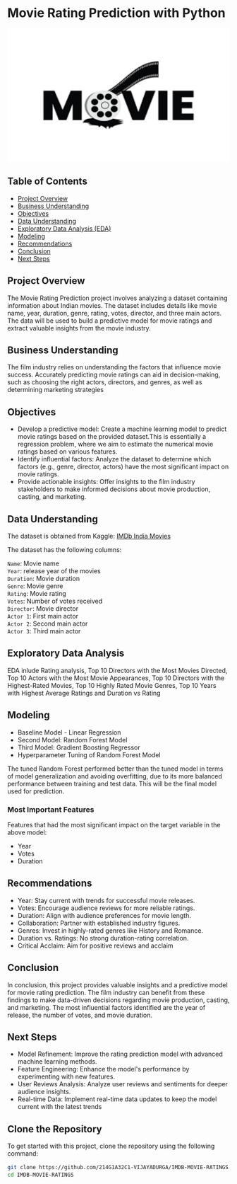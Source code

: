 # Movie Rating Prediction with Python

<img src="banner.png" alt="Description of the image" width="700" height="300">

## Table of Contents

- [Project Overview](#Project-Overview)
- [Business Understanding](#Business-Understanding)
- [Objectives](##objectives)
- [Data Understanding](#data-understanding)
- [Exploratory Data Analysis (EDA)](#exploratory-data-analysis-eda)
- [Modeling](#Modeling)
- [Recommendations](#recommendations)
- [Conclusion](#Conclusion)
- [Next Steps](#Next-Steps)

## Project Overview

The Movie Rating Prediction project involves analyzing a dataset containing information about Indian movies. The dataset includes details like movie name, year, duration, genre, rating, votes, director, and three main actors. The data will be used to build a predictive model for movie ratings and extract valuable insights from the movie industry.

## Business Understanding

The film industry relies on understanding the factors that influence movie success. Accurately predicting movie ratings can aid in decision-making, such as choosing the right actors, directors, and genres, as well as determining marketing strategies

## Objectives

- Develop a predictive model: Create a machine learning model to predict movie ratings based on the provided dataset.This is essentially a regression problem, where we aim to estimate the numerical movie ratings based on various features.
- Identify influential factors: Analyze the dataset to determine which factors (e.g., genre, director, actors) have the most significant impact on movie ratings.
- Provide actionable insights: Offer insights to the film industry stakeholders to make informed decisions about movie production, casting, and marketing.

## Data Understanding

The dataset is obtained from Kaggle: [IMDb India Movies](https://www.kaggle.com/datasets/adrianmcmahon/imdb-india-movies)

The dataset has the following columns:

`Name`: Movie name  
`Year`: release year of the movies  
`Duration`: Movie duration  
`Genre`: Movie genre  
`Rating`: Movie rating  
`Votes`: Number of votes received  
`Director`: Movie director  
`Actor 1`: First main actor  
`Actor 2`: Second main actor  
`Actor 3`: Third main actor

## Exploratory Data Analysis

EDA inlude Rating analysis, Top 10 Directors with the Most Movies Directed, Top 10 Actors with the Most Movie Appearances, Top 10 Directors with the Highest-Rated Movies, Top 10 Highly Rated Movie Genres, Top 10 Years with Highest Average Ratings and Duration vs Rating

## Modeling

- Baseline Model - Linear Regression
- Second Model: Random Forest Model
- Third Model: Gradient Boosting Regressor
- Hyperparameter Tuning of Random Forest Model

The tuned Random Forest performed better than the tuned model in terms of model generalization and avoiding overfitting, due to its more balanced performance between training and test data. This will be the final model used for prediction.

### Most Important Features

Features that had the most significant impact on the target variable in the above model:

- Year
- Votes
- Duration

## Recommendations

- Year: Stay current with trends for successful movie releases.
- Votes: Encourage audience reviews for more reliable ratings.
- Duration: Align with audience preferences for movie length.
- Collaboration: Partner with established industry figures.
- Genres: Invest in highly-rated genres like History and Romance.
- Duration vs. Ratings: No strong duration-rating correlation.
- Critical Acclaim: Aim for positive reviews and acclaim

## Conclusion

In conclusion, this project provides valuable insights and a predictive model for movie rating prediction. The film industry can benefit from these findings to make data-driven decisions regarding movie production, casting, and marketing. The most influential factors identified are the year of release, the number of votes, and movie duration.

## Next Steps

- Model Refinement: Improve the rating prediction model with advanced machine learning methods.
- Feature Engineering: Enhance the model's performance by experimenting with new features.
- User Reviews Analysis: Analyze user reviews and sentiments for deeper audience insights.
- Real-time Data: Implement real-time data updates to keep the model current with the latest trends

## Clone the Repository

To get started with this project, clone the repository using the following command:

```bash
git clone https://github.com/214G1A32C1-VIJAYADURGA/IMDB-MOVIE-RATINGS.git
cd IMDB-MOVIE-RATINGS
```
